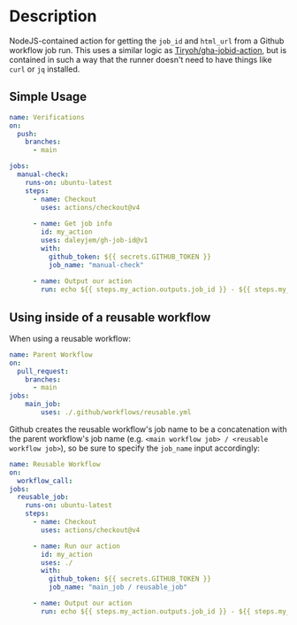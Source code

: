 # Description

NodeJS-contained action for getting the `job_id` and `html_url` from a Github workflow job run. This uses
a similar logic as [Tiryoh/gha-jobid-action](https://github.com/Tiryoh/gha-jobid-action), but is contained
in such a way that the runner doesn't need to have things like `curl` or `jq` installed.

## Simple Usage

```yaml
name: Verifications
on:
  push:
    branches:
      - main

jobs:
  manual-check:
    runs-on: ubuntu-latest
    steps:
      - name: Checkout
        uses: actions/checkout@v4
        
      - name: Get job info
        id: my_action
        uses: daleyjem/gh-job-id@v1
        with:
          github_token: ${{ secrets.GITHUB_TOKEN }}
          job_name: "manual-check"
          
      - name: Output our action
        run: echo ${{ steps.my_action.outputs.job_id }} - ${{ steps.my_action.outputs.html_url }}
```

## Using inside of a reusable workflow

When using a reusable workflow:

```yaml
name: Parent Workflow
on:
  pull_request:
    branches:
      - main
jobs:
	main_job:
		uses: ./.github/workflows/reusable.yml
```

Github creates the reusable workflow's job name to be a concatenation with the parent workflow's job name (e.g. `<main workflow job> / <reusable workflow job>`), so be sure to specify the `job_name` input accordingly:

```yaml
name: Reusable Workflow
on:
  workflow_call:
jobs:
  reusable_job:
    runs-on: ubuntu-latest
    steps:
      - name: Checkout
        uses: actions/checkout@v4

      - name: Run our action
        id: my_action
        uses: ./
        with:
          github_token: ${{ secrets.GITHUB_TOKEN }}
          job_name: "main_job / reusable_job"

      - name: Output our action
        run: echo ${{ steps.my_action.outputs.job_id }} - ${{ steps.my_action.outputs.html_url }}
```






